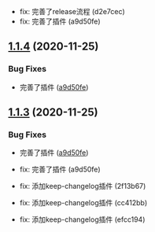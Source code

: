 * fix: 完善了release流程 (d2e7cec)
* fix: 完善了插件 (a9d50fe)

## [1.1.4](https://github.com/echoLC/rich-text-editor/compare/v1.1.2...v1.1.4) (2020-11-25)


### Bug Fixes

* 完善了插件 ([a9d50fe](https://github.com/echoLC/rich-text-editor/commit/a9d50feda8b438329bff555b283b51994efd9d0d))

## [1.1.3](https://github.com/echoLC/rich-text-editor/compare/v1.1.2...v1.1.3) (2020-11-25)


### Bug Fixes

* 完善了插件 ([a9d50fe](https://github.com/echoLC/rich-text-editor/commit/a9d50feda8b438329bff555b283b51994efd9d0d))

* fix: 完善了插件 (a9d50fe)

* fix: 添加keep-changelog插件 (2f13b67)
* fix: 添加keep-changelog插件 (cc412bb)
* fix: 添加keep-changelog插件 (efcc194)

